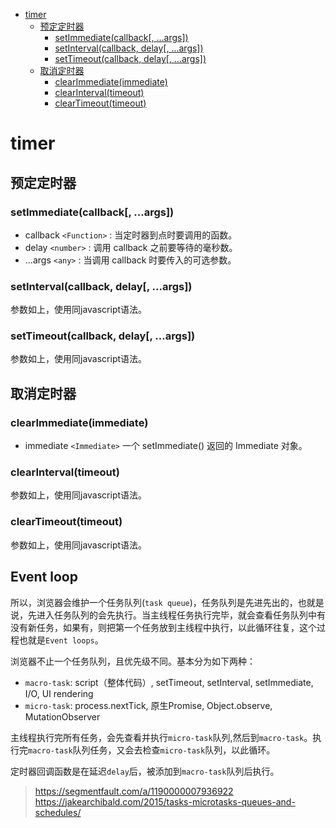 
<!-- @import "[TOC]" {cmd="toc" depthFrom=1 depthTo=6 orderedList=false} -->
<!-- code_chunk_output -->

* [timer](#timer)
	* [预定定时器](#预定定时器)
		* [setImmediate(callback[, ...args])](#setimmediatecallback-args)
		* [setInterval(callback, delay[, ...args])](#setintervalcallback-delay-args)
		* [setTimeout(callback, delay[, ...args])](#settimeoutcallback-delay-args)
	* [取消定时器](#取消定时器)
		* [clearImmediate(immediate)](#clearimmediateimmediate)
		* [clearInterval(timeout)](#clearintervaltimeout)
		* [clearTimeout(timeout)](#cleartimeouttimeout)

<!-- /code_chunk_output -->

# timer

## 预定定时器

### setImmediate(callback[, ...args])

- callback `<Function>` : 当定时器到点时要调用的函数。
- delay `<number>` : 调用 callback 之前要等待的毫秒数。
- ...args `<any>` : 当调用 callback 时要传入的可选参数。

### setInterval(callback, delay[, ...args])

参数如上，使用同javascript语法。

### setTimeout(callback, delay[, ...args])

参数如上，使用同javascript语法。

## 取消定时器

### clearImmediate(immediate)

 - immediate `<Immediate>` 一个 setImmediate() 返回的 Immediate 对象。

### clearInterval(timeout)

参数如上，使用同javascript语法。

### clearTimeout(timeout)

参数如上，使用同javascript语法。

## Event loop

所以，浏览器会维护一个任务队列(`task queue`)，任务队列是先进先出的，也就是说，先进入任务队列的会先执行。当主线程任务执行完毕，就会查看任务队列中有没有新任务，如果有，则把第一个任务放到主线程中执行，以此循环往复，这个过程也就是`Event loops`。

浏览器不止一个任务队列，且优先级不同。基本分为如下两种：

 - `macro-task`: script（整体代码）, setTimeout, setInterval, setImmediate, I/O, UI rendering
 - `micro-task`: process.nextTick, 原生Promise, Object.observe, MutationObserver

主线程执行完所有任务，会先查看并执行`micro-task`队列,然后到`macro-task`。执行完`macro-task`队列任务，又会去检查`micro-task`队列，以此循环。

定时器回调函数是在延迟`delay`后，被添加到`macro-task`队列后执行。

> https://segmentfault.com/a/1190000007936922
> https://jakearchibald.com/2015/tasks-microtasks-queues-and-schedules/
